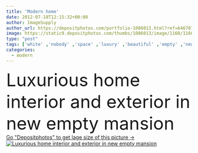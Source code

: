 ```yaml
---
title: 'Modern home'
date: 2012-07-18T12:15:32+00:00
author: ImageSupply
author_url: https://depositphotos.com/portfolio-1086013.html?ref=64678756
image: https://static9.depositphotos.com/thumbs/1086013/image/1160/11600655/api_thumb_450.jpg?forcejpeg=true
type: "post"
tags: ['white' ,'nobody' ,'space' ,'luxury' ,'beautiful' ,'empty' ,'new' ,'garden' ,'light' ,'wooden' ,'family' ,'carpet' ,'modern' ,'back' ,'tropical' ,'landscape' ,'architecture' ,'estate' ,'exterior' ,'house' ,'wall' ,'window' ,'real' ,'relax' ,'interior' ,'indoor' ,'home' ,'luxurious' ,'elegant' ,'stylish' ,'fingers' ,'lifestyle' ,'grey' ,'room' ,'wood' ,'mansion' ,'in' ,'living' ,'lighting' ,'residential' ,'designer' ,'contemporary' ,'homes' ,'australia' ,'lounge' ,'and' ,'ladies' ,'minimalistic' ,'maison' ,'Queensland' ]
categories: 
  - modern
---
```

<div aling="center">
            <font size="60"> Luxurious home interior and exterior in new empty mansion</font>   
</div>
<div>
    <a href='https://depositphotos.com/11600655/stock-photo-modern-home.html?ref=64678756' target=_blank > Go "Depositphotos" to get lage size of this picture ->
        <img href='https://depositphotos.com/11600655/stock-photo-modern-home.html?ref=64678756' src='https://static9.depositphotos.com/1086013/1160/i/950/depositphotos_11600655-stock-photo-modern-home.jpg?forcejpeg=true' alt='Luxurious home interior and exterior in new empty mansion' >
    </a>
</div>
